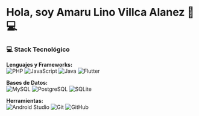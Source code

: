 # Hola, soy Amaru Lino Villca Alanez 👨💻

### 💻 Stack Tecnológico

**Lenguajes y Frameworks:**  
![PHP](https://img.shields.io/badge/PHP-777BB4?logo=php&logoColor=white)
![JavaScript](https://img.shields.io/badge/JavaScript-F7DF1E?logo=javascript&logoColor=black)
![Java](https://img.shields.io/badge/Java-007396?logo=java&logoColor=white)
![Flutter](https://img.shields.io/badge/Flutter-02569B?logo=flutter&logoColor=white)

**Bases de Datos:**  
![MySQL](https://img.shields.io/badge/MySQL-4479A1?logo=mysql&logoColor=white)
![PostgreSQL](https://img.shields.io/badge/PostgreSQL-4169E1?logo=postgresql&logoColor=white)
![SQLite](https://img.shields.io/badge/SQLite-003B57?logo=sqlite&logoColor=white)

**Herramientas:**  
![Android Studio](https://img.shields.io/badge/Android_Studio-3DDC84?logo=android-studio&logoColor=white)
![Git](https://img.shields.io/badge/Git-F05032?logo=git&logoColor=white)
![GitHub](https://img.shields.io/badge/GitHub-181717?logo=github&logoColor=white)


